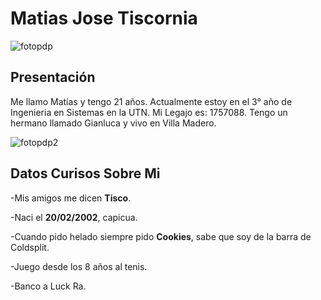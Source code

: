 # Matias Jose Tiscornia 

![fotopdp](https://user-images.githubusercontent.com/82007207/231621829-fbe9f001-7c37-46c2-93ec-6ff361e522fc.jpeg)

<h2> Presentación </h2> 

Me llamo Matías y tengo 21 años. Actualmente estoy en el 3° año de Ingenieria en Sistemas en la UTN. Mi Legajo es: 1757088. Tengo un hermano llamado Gianluca y vivo en Villa Madero. 

![fotopdp2](https://user-images.githubusercontent.com/82007207/231626195-bdc6da2c-a03b-45a7-9dcf-f21804c0dbfc.jpeg)


<h2> Datos Curisos Sobre Mi </h2> 

-Mis amigos me dicen <b>Tisco</b>.  

-Naci el <b>20/02/2002</b>, capicua.  

-Cuando pido helado siempre pido <b>Cookies</b>, sabe que soy de la barra de Coldsplit.  

-Juego desde los 8 años al tenis.  

-Banco a Luck Ra.







